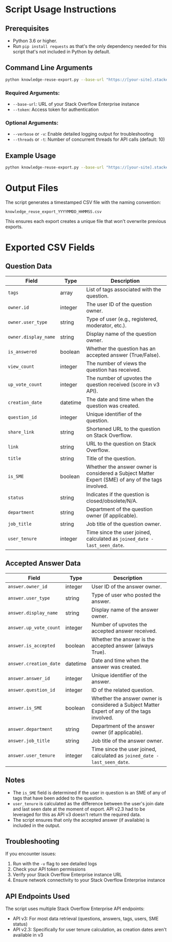 # **Script Usage Instructions**

## **Prerequisites**

- Python 3.6 or higher.
- Run `pip install requests` as that's the only dependency needed for this script that's not included in Python by default.

## **Command Line Arguments**

```bash
python knowledge-reuse-export.py --base-url "https://[your-site].stackenterprise.co" --token "your-api-token" [options]
```

### Required Arguments:
- `--base-url`: URL of your Stack Overflow Enterprise instance
- `--token`: Access token for authentication

### Optional Arguments:
- `--verbose` or `-v`: Enable detailed logging output for troubleshooting
- `--threads` or `-t`: Number of concurrent threads for API calls (default: 10)

## **Example Usage**

```bash
python knowledge-reuse-export.py --base-url "https://[your-site].stackenterprise.co" --token "abc123xyz" -v -t 20
```

# **Output Files**

The script generates a timestamped CSV file with the naming convention:
```
knowledge_reuse_export_YYYYMMDD_HHMMSS.csv
```

This ensures each export creates a unique file that won't overwrite previous exports.

# **Exported CSV Fields**

## **Question Data**
| Field                     | Type     | Description |
|---------------------------|----------|-------------|
| `tags`                    | array    | List of tags associated with the question. |
| `owner.id`                | integer  | The user ID of the question owner. |
| `owner.user_type`         | string   | Type of user (e.g., registered, moderator, etc.). |
| `owner.display_name`      | string   | Display name of the question owner. |
| `is_answered`             | boolean  | Whether the question has an accepted answer (True/False). |
| `view_count`              | integer  | The number of views the question has received. |
| `up_vote_count`           | integer  | The number of upvotes the question received (score in v3 API). |
| `creation_date`           | datetime | The date and time when the question was created. |
| `question_id`             | integer  | Unique identifier of the question. |
| `share_link`              | string   | Shortened URL to the question on Stack Overflow. |
| `link`                    | string   | URL to the question on Stack Overflow. |
| `title`                   | string   | Title of the question. |
| `is_SME`                  | boolean  | Whether the answer owner is considered a Subject Matter Expert (SME) of any of the tags involved. |
| `status`                  | string   | Indicates if the question is closed/obsolete/N/A. |
| `department`              | string   | Department of the question owner (if applicable). |
| `job_title`               | string   | Job title of the question owner. |
| `user_tenure`             | integer  | Time since the user joined, calculated as `joined_date - last_seen_date`. |

## **Accepted Answer Data**
| Field                     | Type     | Description |
|---------------------------|----------|-------------|
| `answer.owner_id`         | integer  | User ID of the answer owner. |
| `answer.user_type`        | string   | Type of user who posted the answer. |
| `answer.display_name`     | string   | Display name of the answer owner. |
| `answer.up_vote_count`    | integer  | Number of upvotes the accepted answer received. |
| `answer.is_accepted`      | boolean  | Whether the answer is the accepted answer (always True). |
| `answer.creation_date`    | datetime | Date and time when the answer was created. |
| `answer.answer_id`        | integer  | Unique identifier of the answer. |
| `answer.question_id`      | integer  | ID of the related question. |
| `answer.is_SME`           | boolean  | Whether the answer owner is considered a Subject Matter Expert of any of the tags involved. |
| `answer.department`       | string   | Department of the answer owner (if applicable). |
| `answer.job_title`        | string   | Job title of the answer owner. |
| `answer.user_tenure`      | integer  | Time since the user joined, calculated as `joined_date - last_seen_date`. |

## **Notes**
- The `is_SME` field is determined if the user in question is an SME of any of tags that have been added to the question.
- `user_tenure` is calculated as the difference between the user's join date and last seen date at the moment of export. API v2.3 had to be leveraged for this as API v3 doesn't return the required data.
- The script ensures that only the accepted answer (if available) is included in the output.

## **Troubleshooting**

If you encounter issues:

1. Run with the `-v` flag to see detailed logs
2. Check your API token permissions
3. Verify your Stack Overflow Enterprise instance URL
4. Ensure network connectivity to your Stack Overflow Enterprise instance

## **API Endpoints Used**

The script uses multiple Stack Overflow Enterprise API endpoints:
- API v3: For most data retrieval (questions, answers, tags, users, SME status)
- API v2.3: Specifically for user tenure calculation, as creation dates aren't available in v3
